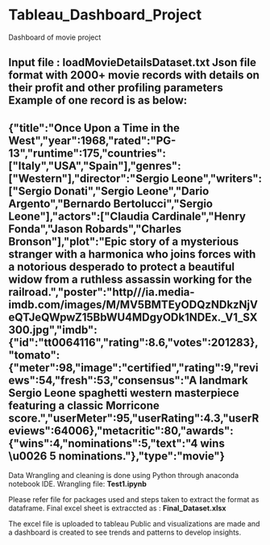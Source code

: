 # Tableau_Dashboard_Project
Dashboard of movie project

Input file :
****loadMovieDetailsDataset.txt****
Json file format with 2000+ movie records with details on their profit and other profiling parameters
Example of one record is as below:
-----------------------------------------------------------------------------------------------------------------------
{"title":"Once Upon a Time in the West","year":1968,"rated":"PG-13","runtime":175,"countries":["Italy","USA","Spain"],"genres":["Western"],"director":"Sergio Leone","writers":["Sergio Donati","Sergio Leone","Dario Argento","Bernardo Bertolucci","Sergio Leone"],"actors":["Claudia Cardinale","Henry Fonda","Jason Robards","Charles Bronson"],"plot":"Epic story of a mysterious stranger with a harmonica who joins forces with a notorious desperado to protect a beautiful widow from a ruthless assassin working for the railroad.","poster":"http///ia.media-imdb.com/images/M/MV5BMTEyODQzNDkzNjVeQTJeQWpwZ15BbWU4MDgyODk1NDEx._V1_SX300.jpg","imdb":{"id":"tt0064116","rating":8.6,"votes":201283},"tomato":{"meter":98,"image":"certified","rating":9,"reviews":54,"fresh":53,"consensus":"A landmark Sergio Leone spaghetti western masterpiece featuring a classic Morricone score.","userMeter":95,"userRating":4.3,"userReviews":64006},"metacritic":80,"awards":{"wins":4,"nominations":5,"text":"4 wins \u0026 5 nominations."},"type":"movie"}
-----------------------------------------------------------------------------------------------------------------------

Data Wrangling and cleaning is done using Python through anaconda notebook IDE.
Wrangling file: 
****Test1.ipynb****

Please refer file for packages used and steps taken to extract the format as dataframe.
Final excel sheet is extraccted as :
****Final_Dataset.xlsx****

The excel file is uploaded to tableau Public and visualizations are made and a dashboard is created to see trends and patterns to develop insights.
 
